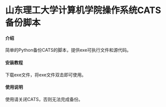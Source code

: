# 山东理工大学计算机学院操作系统CATS备份脚本

#### 介绍
简单的Python备份CATS的脚本，提供exe可执行文件和源代码。

#### 安装教程
下载exe文件，将exe文件双击即可使用。

#### 使用说明
使用请关闭CATS，否则无法完成备份。